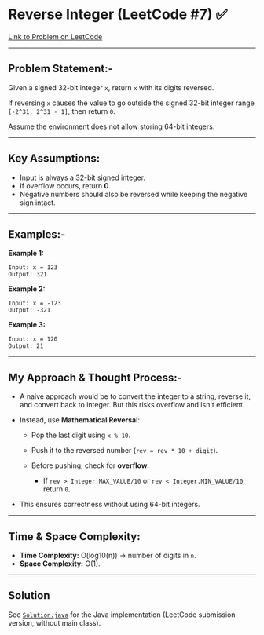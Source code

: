 # Reverse Integer (LeetCode #7) ✅

[Link to Problem on LeetCode](https://leetcode.com/problems/reverse-integer/)

---

## Problem Statement:-

Given a signed 32-bit integer `x`, return `x` with its digits reversed.

If reversing `x` causes the value to go outside the signed 32-bit integer range `[-2^31, 2^31 - 1]`, then return `0`.

Assume the environment does not allow storing 64-bit integers.

---

## Key Assumptions:

* Input is always a 32-bit signed integer.
* If overflow occurs, return **0**.
* Negative numbers should also be reversed while keeping the negative sign intact.

---

## Examples:-

**Example 1:**

```
Input: x = 123
Output: 321
```

**Example 2:**

```
Input: x = -123
Output: -321
```

**Example 3:**

```
Input: x = 120
Output: 21
```

---

## My Approach & Thought Process:-

* A naive approach would be to convert the integer to a string, reverse it, and convert back to integer.
  But this risks overflow and isn't efficient.

* Instead, use **Mathematical Reversal**:

  * Pop the last digit using `x % 10`.
  * Push it to the reversed number (`rev = rev * 10 + digit`).
  * Before pushing, check for **overflow**:

    * If `rev > Integer.MAX_VALUE/10` or `rev < Integer.MIN_VALUE/10`, return `0`.

* This ensures correctness without using 64-bit integers.

---

## Time & Space Complexity:

* **Time Complexity:** O(log10(n)) → number of digits in `n`.
* **Space Complexity:** O(1).

---

## Solution

See [`Solution.java`](Solution.java) for the Java implementation (LeetCode submission version, without main class).

